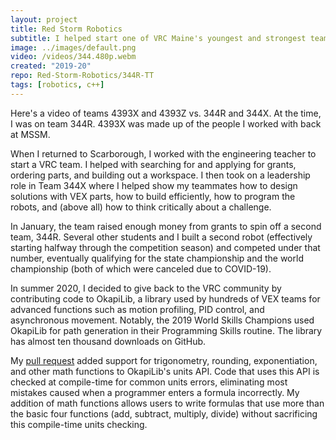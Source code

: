 ```yaml
---
layout: project
title: Red Storm Robotics
subtitle: I helped start one of VRC Maine's youngest and strongest teams.
image: ../images/default.png
video: /videos/344.480p.webm
created: "2019-20"
repo: Red-Storm-Robotics/344R-TT
tags: [robotics, c++]
---
```


<YouTube id="EVbv0NNOtKE" />

<Caption>Here's a video of teams 4393X and 4393Z vs. 344R and 344X. At the time, I was on team 344R. 4393X was made up of the people I worked with back at MSSM.</Caption>

When I returned to Scarborough, I worked with the engineering teacher to start a VRC team. I helped with searching for and applying for grants, ordering parts, and building out a workspace. I then took on a leadership role in Team 344X where I helped show my teammates how to design solutions with VEX parts, how to build efficiently, how to program the robots, and (above all) how to think critically about a challenge.

In January, the team raised enough money from grants to spin off a second team, 344R. Several other students and I built a second robot (effectively starting halfway through the competition season) and competed under that number, eventually qualifying for the state championship and the world championship (both of which were canceled due to COVID-19).

In summer 2020, I decided to give back to the VRC community by contributing code to OkapiLib, a library used by hundreds of VEX teams for advanced functions such as motion profiling, PID control, and asynchronous movement. Notably, the 2019 World Skills Champions used OkapiLib for path generation in their Programming Skills routine. The library has almost ten thousand downloads on GitHub.

My [pull request](https://github.com/OkapiLib/OkapiLib/pull/445) added support for trigonometry, rounding, exponentiation, and other math functions to OkapiLib's units API. Code that uses this API is checked at compile-time for common units errors, eliminating most mistakes caused when a programmer enters a formula incorrectly. My addition of math functions allows users to write formulas that use more than the basic four functions (add, subtract, multiply, divide) without sacrificing this compile-time units checking.

